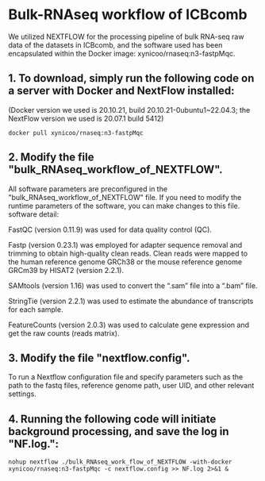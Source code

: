 # Bulk-RNAseq workflow of ICBcomb 
We utilized NEXTFLOW for the processing pipeline of bulk RNA-seq raw data of the datasets in ICBcomb, and the software used has been encapsulated within the Docker image: xynicoo/rnaseq:n3-fastpMqc.
## 1. To download, simply run the following code on a server with Docker and NextFlow installed:
(Docker version we used is 20.10.21, build 20.10.21-0ubuntu1~22.04.3; the NextFlow version we used is 20.07.1 build 5412) 

```docker pull xynicoo/rnaseq:n3-fastpMqc```

## 2. Modify the file "bulk_RNAseq_workflow_of_NEXTFLOW".
All software parameters are preconfigured in the "bulk_RNAseq_workflow_of_NEXTFLOW" file. If you need to modify the runtime parameters of the software, you can make changes to this file.
 software detail:
 
 FastQC (version 0.11.9) was used for data quality control (QC).

 Fastp (version 0.23.1) was employed for adapter sequence removal and trimming to obtain high-quality clean reads. Clean reads were mapped to the human reference genome 
 GRCh38 or the mouse reference genome GRCm39 by HISAT2 (version 2.2.1).
 
 SAMtools (version 1.16) was used to convert the “.sam” file into a “.bam” file.
 
 StringTie (version 2.2.1) was used to estimate the abundance of transcripts for each sample.
 
 FeatureCounts (version 2.0.3) was used to calculate gene expression and get the raw counts (reads matrix).

## 3. Modify the file "nextflow.config".
To run a Nextflow configuration file and specify parameters such as the path to the fastq files, reference genome path, user UID, and other relevant settings.

## 4. Running the following code will initiate background processing, and save the log in "NF.log.":

```nohup nextflow ./bulk_RNAseq_work_flow_of_NEXTFLOW -with-docker xynicoo/rnaseq:n3-fastpMqc -c nextflow.config >> NF.log 2>&1 &```


